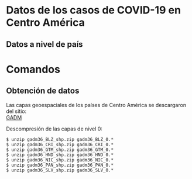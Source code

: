 # Datos de los casos de COVID-19 en Centro América

## Datos a nivel de país

# Comandos
## Obtención de datos
Las capas geoespaciales de los países de Centro América se descargaron del sitio:  
[GADM](https://gadm.org/)

Descompresión de las capas de nivel 0:
```
$ unzip gadm36_BLZ_shp.zip gadm36_BLZ_0.* 
$ unzip gadm36_CRI_shp.zip gadm36_CRI_0.*
$ unzip gadm36_GTM_shp.zip gadm36_GTM_0.*
$ unzip gadm36_HND_shp.zip gadm36_HND_0.*
$ unzip gadm36_NIC_shp.zip gadm36_NIC_0.*
$ unzip gadm36_PAN_shp.zip gadm36_PAN_0.*
$ unzip gadm36_SLV_shp.zip gadm36_SLV_0.*
```
